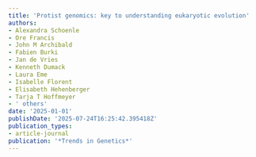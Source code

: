 ```yaml
---
title: 'Protist genomics: key to understanding eukaryotic evolution'
authors:
- Alexandra Schoenle
- Ore Francis
- John M Archibald
- Fabien Burki
- Jan de Vries
- Kenneth Dumack
- Laura Eme
- Isabelle Florent
- Elisabeth Hehenberger
- Tarja T Hoffmeyer
- ' others'
date: '2025-01-01'
publishDate: '2025-07-24T16:25:42.395418Z'
publication_types:
- article-journal
publication: '*Trends in Genetics*'
---
```

